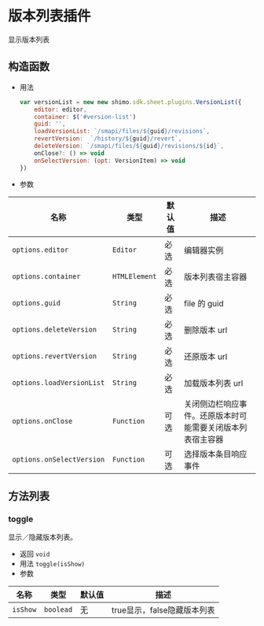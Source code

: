 # 版本列表插件

显示版本列表

## 构造函数

* 用法

  ```js
  var versionList = new new shimo.sdk.sheet.plugins.VersionList({
      editor: editor,
      container: $('#version-list')
      guid: '',
      loadVersionList: `/smapi/files/${guid}/revisions`,
      revertVersion:  `/history/${guid}/revert`,
      deleteVersion: `/smapi/files/${guid}/revisions/${id}`,
      onClose?: () => void
      onSelectVersion: (opt: VersionItem) => void
  })
  ```

* 参数

| 名称               | 类型      | 默认值  | 描述             |
| ------------------ | --------- | ------- | ---------------- |
| `options.editor` | `Editor` | 必选 | 编辑器实例 |
| `options.container` | `HTMLElement` | 必选 | 版本列表宿主容器 |
| `options.guid` | `String` | 必选 | file 的 guid |
| `options.deleteVersion` | `String` | 必选 | 删除版本 url |
| `options.revertVersion` | `String` | 必选 | 还原版本 url |
| `options.loadVersionList` | `String` | 必选 | 加载版本列表 url |
| `options.onClose` | `Function` | 可选 | 关闭侧边栏响应事件。还原版本时可能需要关闭版本列表宿主容器 |
| `options.onSelectVersion` | `Function` | 可选 | 选择版本条目响应事件|

## 方法列表

### toggle

显示／隐藏版本列表。

* 返回 `void`
* 用法 `toggle(isShow)`
* 参数

| 名称                | 类型          | 默认值 | 描述         |
| ------------------- | ------------- | ------ | ------------ |
| `isShow`   | `boolead`      | 无     | true显示，false隐藏版本列表    |